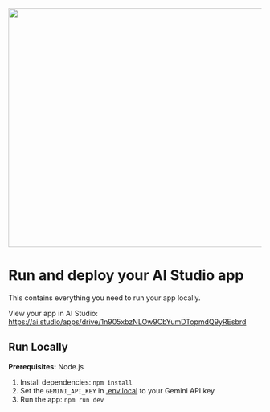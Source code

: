 <div align="center">
<img width="1200" height="475" alt="GHBanner" src="https://lambanghieubmt.com/wp-content/uploads/2025/09/cover-git.png" />
</div>

# Run and deploy your AI Studio app

This contains everything you need to run your app locally.

View your app in AI Studio: https://ai.studio/apps/drive/1n905xbzNLOw9CbYumDTopmdQ9yREsbrd

## Run Locally

**Prerequisites:**  Node.js


1. Install dependencies:
   `npm install`
2. Set the `GEMINI_API_KEY` in [.env.local](.env.local) to your Gemini API key
3. Run the app:
   `npm run dev`
